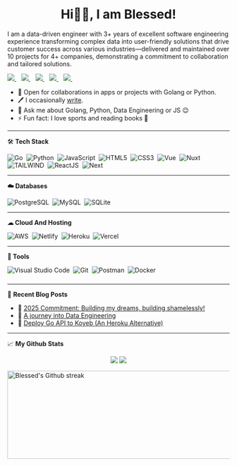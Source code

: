 <h1 align='center'>Hi👋🏿, I am Blessed!</h1>
<p>I am a data-driven engineer with 3+ years of excellent software engineering experience transforming complex data into user-friendly
solutions that drive customer success across various industries—delivered and maintained over 10 projects for 4+ companies,
demonstrating a commitment to collaboration and tailored solutions.</p>

<p>
<a href="https://mblessed.tech">
  <img src="https://img.shields.io/badge/Website-FFFFFF.svg?&style=for-the-badge" />
</a>&nbsp;&nbsp;
<a href="https://twitter.com/sk1_ll3">
  <img src="https://img.shields.io/badge/twitter-%231DA1F2.svg?&style=for-the-badge&logo=twitter&logoColor=white" />
</a>&nbsp;&nbsp;
<a href="mailto:blessedmadukoma@gmail.com">
  <img src="https://img.shields.io/badge/gmail-%23D14836.svg?&style=for-the-badge&logo=gmail&logoColor=white" />
</a>&nbsp;&nbsp;
<a href="https://mblessed.hashnode.dev/">
  <img src="https://img.shields.io/badge/Hashnode-2962FF?style=for-the-badge&logo=hashnode&logoColor=white" />
</a>&nbsp;&nbsp;
<a href="https://www.linkedin.com/in/blessed-madukoma/">
  <img src="https://img.shields.io/badge/linkedin-%230077B5.svg?&style=for-the-badge&logo=linkedin&logoColor=white" />
</a>&nbsp;&nbsp;
<!-- <img src="https://gpvc.arturio.dev/blessedmadukoma"> -->
</p>

- 🤝 Open for collaborations in apps or projects with Golang or Python.
- 🖊 I occasionally <a href="https://mblessed.hashnode.dev/">write</a>.
- 💬 Ask me about Golang, Python, Data Engineering or JS 😉
- ⚡ Fun fact: I love sports and reading books 🤩

---

🛠 <b>Tech Stack</b>

![Go](https://img.shields.io/badge/-Golang-29BEB0?style=for-the-badge&logo=go&logoColor=white)&nbsp;
![Python](https://img.shields.io/badge/Python-3670A0?style=for-the-badge&logo=python&logoColor=FFD43B)&nbsp;
![JavaScript](https://img.shields.io/badge/-JavaScript-323330?style=for-the-badge&logo=javascript)&nbsp;
![HTML5](https://img.shields.io/badge/html5-%23E34F26.svg?style=for-the-badge&logo=html5&logoColor=white)&nbsp;
![CSS3](https://img.shields.io/badge/css3-%231572B6.svg?style=for-the-badge&logo=css3&logoColor=white)&nbsp;
![Vue](https://img.shields.io/badge/-Vue-35495E?style=for-the-badge&logo=vue.js)&nbsp;
![Nuxt](https://img.shields.io/badge/-Nuxt-35495E?style=for-the-badge&logo=nuxt.js)&nbsp;
![TAILWIND](https://img.shields.io/badge/tailwind-%231552B9.svg?style=for-the-badge&logo=tailwindcss&logoColor=white)&nbsp;
![ReactJS](https://img.shields.io/badge/-react.JS-323330?style=for-the-badge&logo=react)&nbsp;
![Next](https://img.shields.io/badge/-Next.JS-35495E?style=for-the-badge&logo=next.js)&nbsp;
<!-- ![Flask](https://img.shields.io/badge/Flask-%23000.svg?style=for-the-badge&logo=flask)&nbsp; -->

---
<b>☁️ Databases</b>

![PostgreSQL](https://img.shields.io/badge/postgresql-blue.svg?style=for-the-badge&logo=postgresql&logoColor=white)&nbsp;
![MySQL](https://img.shields.io/badge/mysql-00758F.svg?style=for-the-badge&logo=mysql&logoColor=F19011)&nbsp;
![SQLite](https://img.shields.io/badge/sqlite-%2307405e.svg?style=for-the-badge&logo=sqlite)&nbsp;

---
**☁ Cloud And Hosting**

![AWS](https://img.shields.io/badge/AWS-323330?style=for-the-badge&logo=amazonwebservices&logoColor=FF9900)&nbsp;
![Netlify](https://img.shields.io/badge/netlify-%23000000.svg?style=for-the-badge&logo=netlify&logoColor=#00C7B7)&nbsp;
![Heroku](https://img.shields.io/badge/heroku-%23430098.svg?style=for-the-badge&logo=heroku&logoColor=white)&nbsp;
![Vercel](https://img.shields.io/badge/vercel-323330?style=for-the-badge&logo=vercel&logoColor=#00C7B7)&nbsp;

---
**🧰 Tools**

![Visual Studio Code](https://img.shields.io/badge/VS%20Code-05122A?style=for-the-badge&logo=visual-studio-code&logoColor=007ACC)&nbsp;
![Git](https://img.shields.io/badge/-Git-05122A?style=for-the-badge&logo=git)&nbsp;
![Postman](https://img.shields.io/badge/Postman-FF6C37?style=for-the-badge&logo=postman&logoColor=white)&nbsp;
![Docker](https://img.shields.io/badge/Docker-2496ED?style=for-the-badge&logo=docker&logoColor=white)&nbsp;
###
---
📖 <b>Recent Blog Posts</b>

- 🔗 <a href="https://mblessed.hashnode.dev/2025-committing-to-building-my-dreams-and-building-shamelessly">2025 Commitment: Building my dreams, building shamelessly!</a>
- 🔬 <a href="https://mblessed.hashnode.dev/a-journey-into-data-engineering">A journey into Data Engineering</a>
- 🧫 <a href="https://blog.mblessed.tech/deploy-go-api-to-koyeb">Deploy Go API to Koyeb (An Heroku Alternative)</a>

<!-- - 🔬 <a href="https://mblessed.hashnode.dev/go-embed-embed-your-frontendhtml-in-golang">Embed HTML frontend in Go: Go Embed</a>
- 🔗 <a href="https://mblessed.hashnode.dev/getting-started-with-golang-web-application-and-authentication-part-1">Getting started with Golang web application (and authentication) Part 1</a>
- 🧫 <a href="https://o-ifeanyi.hashnode.dev/writing-integration-test-in-flutter">Writing Integration Test In Flutter</a>  
- 🔬 <a href="https://o-ifeanyi.hashnode.dev/writing-widget-test-in-flutter">Writing Widget Test In Flutter</a>  
- 🧪 <a href="https://o-ifeanyi.hashnode.dev/writing-unit-test-in-flutter-with-mockito">Writing Unit Test In Flutter With Mockito</a> -->

---

📈 <b>My Github Stats</b>

<p align = "center">
  <img src = "https://github-readme-stats.vercel.app/api?username=blessedmadukoma&show_icons=true&theme=tokyonight&line_height=40">
  <img src = "https://github-readme-stats.vercel.app/api/top-langs/?username=blessedmadukoma&hide=css,java,php,blade,shell,dockerfile,html&theme=tokyonight">
</p>

<!-- My GitHub streaks -->
<img height=200 width=800 align="center" src="https://github-readme-streak-stats.herokuapp.com/?user=blessedmadukoma&theme=highcontrast" alt="Blessed's Github streak" />
</a>
